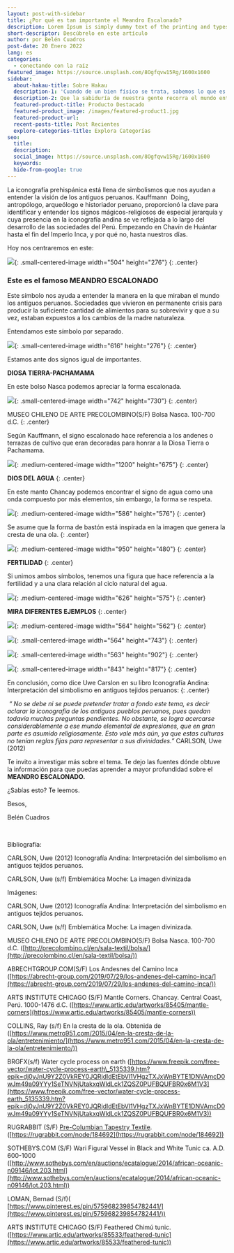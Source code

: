 ```yaml
---
layout: post-with-sidebar
title: ¿Por qué es tan importante el Meandro Escalonado?
description: Lorem Ipsum is simply dummy text of the printing and typesetting industry.
short-descriptor: Descúbrelo en este artículo
author: por Belén Cuadros
post-date: 20 Enero 2022
lang: es
categories:
  - conectando con la raíz
featured_image: https://source.unsplash.com/8Ogfqvw15Rg/1600x1600
sidebar:
  about-hakau-title: Sobre Hakau
  description-1: 'Cuando de un bien físico se trata, sabemos lo que es necesario para poder heredar. Pero cuando de un saber hablamos, necesitamos concretamente una sola cosa: escuchar.'
  description-2: Que la sabiduría de nuestra gente recorra el mundo entero, que lo que es realmente importante encuentre siempre alguien para viajar a través del tiempo y el espacio, a través de la pacha.
  featured-product-title: Producto Destacado
  featured-product_image: /images/featured-product1.jpg
  featured-product-url:
  recent-posts-title: Post Recientes
  explore-categories-title: Explora Categorías
seo:
  title:
  description:
  social_image: https://source.unsplash.com/8Ogfqvw15Rg/1600x1600
  keywords:
  hide-from-google: true
---
```

La iconograf&iacute;a prehisp&aacute;nica est&aacute; llena de simbolismos que nos ayudan a entender la visi&oacute;n de los antiguos peruanos. Kauffmann&nbsp; Doing, antrop&oacute;logo, arque&oacute;logo e historiador peruano, proporcion&oacute; la clave para identificar y entender los signos m&aacute;gicos-religiosos de especial jerarqu&iacute;a y cuya presencia en la iconograf&iacute;a andina se ve reflejada a lo largo del desarrollo de las sociedades del Per&uacute;. Empezando en Chav&iacute;n de Hu&aacute;ntar hasta el fin del Imperio Inca, y por qué no, hasta nuestros d&iacute;as.

Hoy nos centraremos en este:

![](/images/hakau-blog-meandro1.png){: .small-centered-image width="504" height="276"}
{: .center}

### **Este es el famoso MEANDRO ESCALONADO**

Este s&iacute;mbolo nos ayuda a entender la manera en la que miraban el mundo los antiguos peruanos. Sociedades que vivieron en permanente crisis para producir la suficiente cantidad de alimientos para su sobrevivir y que a su vez, estaban expuestos a los cambios de la madre naturaleza.

Entendamos este s&iacute;mbolo por separado.

![](/images/hakau-blog-meandro2.png){: .small-centered-image width="616" height="276"}
{: .center}

Estamos ante dos signos igual de importantes.

**DIOSA TIERRA-PACHAMAMA**

En este bolso Nasca podemos apreciar la forma escalonada.

![](/images/hakau-blog-meandro3.png){: .small-centered-image width="742" height="730"}
{: .center}

MUSEO CHILENO DE ARTE PRECOLOMBINO(S/F) Bolsa Nasca. 100-700 d.C.
{: .center}

Seg&uacute;n Kauffmann, el signo escalonado hace referencia a los andenes o terrazas de cultivo que eran decoradas para honrar a la Diosa Tierra o Pachamama.

![](/images/hakau-blog-meandro4.jpg){: .medium-centered-image width="1200" height="675"}
{: .center}

**DIOS DEL AGUA**
{: .center}

En este manto Chancay podemos encontrar el signo de agua como una onda compuesto por m&aacute;s elementos, sin embargo, la forma se respeta.

![](/images/hakau-blog-meandro5.png){: .medium-centered-image width="586" height="576"}
{: .center}

Se asume que la forma de bast&oacute;n est&aacute; inspirada en la imagen que genera la cresta de una ola.
{: .center}

![](/images/hakau-blog-meandro6.jpg){: .medium-centered-image width="950" height="480"}
{: .center}

**FERTILIDAD**
{: .center}

Si unimos ambos s&iacute;mbolos, tenemos una figura que hace referencia a la fertilidad y a una clara relaci&oacute;n al ciclo natural del agua.

![](/images/hakau-blog-meandro7.jpg){: .medium-centered-image width="626" height="575"}
{: .center}

**MIRA DIFERENTES EJEMPLOS**
{: .center}

![](/images/hakau-blog-meandro8.jpg){: .medium-centered-image width="564" height="562"}
{: .center}

![](/images/hakau-blog-meandro9.jpg){: .small-centered-image width="564" height="743"}
{: .center}

![](/images/hakau-blog-meandro10.jpg){: .small-centered-image width="563" height="902"}
{: .center}

![](/images/hakau-blog-meandro11.jpg){: .small-centered-image width="843" height="817"}
{: .center}

En conclusi&oacute;n, como dice Uwe Carslon en su libro Iconograf&iacute;a Andina: Interpretaci&oacute;n del simbolismo en antiguos tejidos peruanos:
{: .center}

*&nbsp;“ No se debe ni se puede pretender tratar a fondo este tema, es decir aclarar la iconograf&iacute;a de los antiguos pueblos peruanos, pues quedan todav&iacute;a muchas preguntas pendientes. No obstante, se logra acercarse considerablemente a ese mundo elemental de expresiones, que en gran parte es asumido religiosamente. Esto vale m&aacute;s a&uacute;n, ya que estas culturas no ten&iacute;an reglas fijas para representar a sus divinidades.”* CARLSON, Uwe (2012)

Te invito a investigar m&aacute;s sobre el tema. Te dejo las fuentes d&oacute;nde obtuve la informaci&oacute;n para que puedas aprender a mayor profundidad sobre el **MEANDRO ESCALONADO.**

&iquest;Sab&iacute;as esto? Te leemos.

Besos,

Belén Cuadros

&nbsp;

Bibliograf&iacute;a:

CARLSON, Uwe (2012) Iconograf&iacute;a Andina: Interpretaci&oacute;n del simbolismo en antiguos tejidos peruanos.

CARLSON, Uwe (s/f) Emblem&aacute;tica Moche: La imagen divinizada

Im&aacute;genes:

CARLSON, Uwe (2012) Iconograf&iacute;a Andina: Interpretaci&oacute;n del simbolismo en antiguos tejidos peruanos.

CARLSON, Uwe (s/f) Emblem&aacute;tica Moche: La imagen divinizada.

MUSEO CHILENO DE ARTE PRECOLOMBINO(S/F) Bolsa Nasca. 100-700 d.C. ([http://precolombino.cl/en/sala-textil/bolsa/](http://precolombino.cl/en/sala-textil/bolsa/))

ABRECHTGROUP.COM(S/F) Los Andesnes del Camino Inca ([https://abrecht-group.com/2019/07/29/los-andenes-del-camino-inca/](https://abrecht-group.com/2019/07/29/los-andenes-del-camino-inca/))

ARTS INSTITUTE CHICAGO (S/F) Mantle Corners. Chancay. Central Coast, Per&uacute;. 1000-1476 d.C. ([https://www.artic.edu/artworks/85405/mantle-corners](https://www.artic.edu/artworks/85405/mantle-corners))

COLLINS, Ray (s/f) En la cresta de la ola. Obtenida de ([https://www.metro951.com/2015/04/en-la-cresta-de-la-ola/entretenimiento/](https://www.metro951.com/2015/04/en-la-cresta-de-la-ola/entretenimiento/))

BRGFX(s/f) Water cycle process on earth ([https://www.freepik.com/free-vector/water-cycle-process-earth\_5135339.htm?epik=dj0yJnU9Y2Z0VkREY0JQRjdldEtEbVl1VHgzTXJxWnBYTE1DNVAmcD0wJm49a09YYy1SeTNVNjUtakxqWldLck1ZQSZ0PUFBQUFBR0x6M1V3](https://www.freepik.com/free-vector/water-cycle-process-earth_5135339.htm?epik=dj0yJnU9Y2Z0VkREY0JQRjdldEtEbVl1VHgzTXJxWnBYTE1DNVAmcD0wJm49a09YYy1SeTNVNjUtakxqWldLck1ZQSZ0PUFBQUFBR0x6M1V3))

RUGRABBIT (S/F) [Pre-Columbian Tapestry Textile](https://rugrabbit.com/node/184692). ([https://rugrabbit.com/node/184692](https://rugrabbit.com/node/184692))

SOTHEBYS.COM (S/F) Wari Figural Vessel in Black and White Tunic ca. A.D. 600-1000 ([http://www.sothebys.com/en/auctions/ecatalogue/2014/african-oceanic-n09146/lot.203.html](http://www.sothebys.com/en/auctions/ecatalogue/2014/african-oceanic-n09146/lot.203.html))

LOMAN, Bernad (S/f)( [https://www.pinterest.es/pin/575968239854782441/](https://www.pinterest.es/pin/575968239854782441/))

ARTS INSTITUTE CHICAGO (S/F) Feathered Chim&uacute; tunic. ([https://www.artic.edu/artworks/85533/feathered-tunic](https://www.artic.edu/artworks/85533/feathered-tunic))
